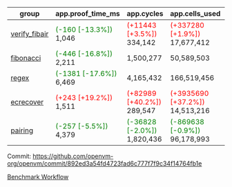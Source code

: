 | group | app.proof_time_ms | app.cycles | app.cells_used | leaf.proof_time_ms | leaf.cycles | leaf.cells_used |
| -- | -- | -- | -- | -- | -- | -- |
| [verify_fibair](https://github.com/openvm-org/openvm/blob/benchmark-results/benchmarks-pr/1715/verify_fibair-892ed3a54fd4723fad6c777f7f9c34f14764fb1e.md) |<span style='color: green'>(-160 [-13.3%])</span> 1,046 | <span style='color: red'>(+11443 [+3.5%])</span> 334,142 | <span style='color: red'>(+337280 [+1.9%])</span> 17,677,412 |- | - | - |
| [fibonacci](https://github.com/openvm-org/openvm/blob/benchmark-results/benchmarks-pr/1715/fibonacci-892ed3a54fd4723fad6c777f7f9c34f14764fb1e.md) |<span style='color: green'>(-446 [-16.8%])</span> 2,211 |  1,500,277 |  50,589,503 |- | - | - |
| [regex](https://github.com/openvm-org/openvm/blob/benchmark-results/benchmarks-pr/1715/regex-892ed3a54fd4723fad6c777f7f9c34f14764fb1e.md) |<span style='color: green'>(-1381 [-17.6%])</span> 6,469 |  4,165,432 |  166,519,456 |- | - | - |
| [ecrecover](https://github.com/openvm-org/openvm/blob/benchmark-results/benchmarks-pr/1715/ecrecover-892ed3a54fd4723fad6c777f7f9c34f14764fb1e.md) |<span style='color: red'>(+243 [+19.2%])</span> 1,511 | <span style='color: red'>(+82989 [+40.2%])</span> 289,547 | <span style='color: red'>(+3935690 [+37.2%])</span> 14,513,216 |- | - | - |
| [pairing](https://github.com/openvm-org/openvm/blob/benchmark-results/benchmarks-pr/1715/pairing-892ed3a54fd4723fad6c777f7f9c34f14764fb1e.md) |<span style='color: green'>(-257 [-5.5%])</span> 4,379 | <span style='color: green'>(-36828 [-2.0%])</span> 1,820,436 | <span style='color: green'>(-869638 [-0.9%])</span> 96,178,993 |- | - | - |


Commit: https://github.com/openvm-org/openvm/commit/892ed3a54fd4723fad6c777f7f9c34f14764fb1e

[Benchmark Workflow](https://github.com/openvm-org/openvm/actions/runs/15545624849)

